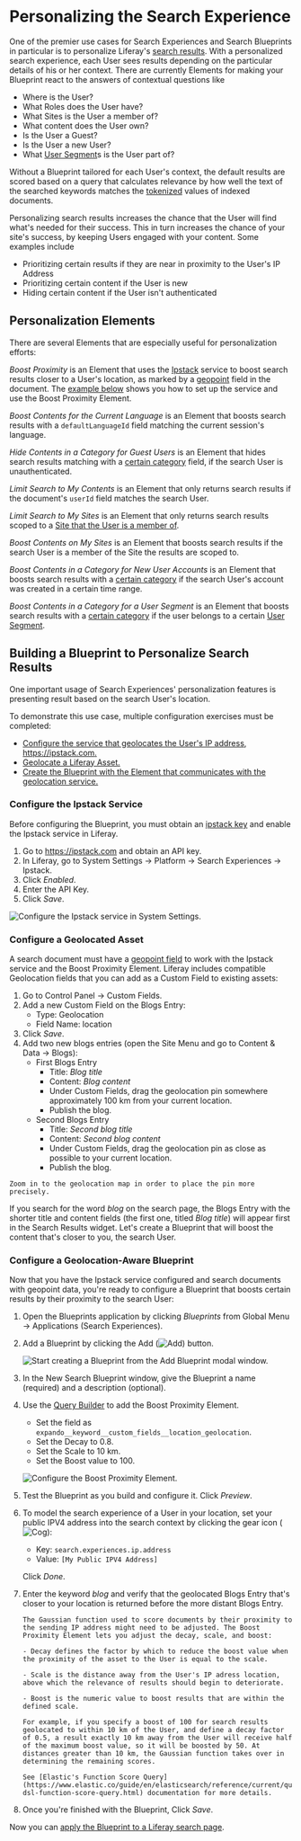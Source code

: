 # Personalizing the Search Experience

One of the premier use cases for Search Experiences and Search Blueprints in particular is to personalize Liferay's [search results](../../search-pages-and-widgets/search-results.md). With a personalized search experience, each User sees results depending on the particular details of his or her context. There are currently Elements for making your Blueprint react to the answers of contextual questions like

* Where is the User?
* What Roles does the User have?
* What Sites is the User a member of?
* What content does the User own?
* Is the User a Guest?
* Is the User a new User?
* What [User Segment](../../../site-building/personalizing-site-experience/segmentation/creating-and-managing-user-segments.md)s is the User part of?

Without a Blueprint tailored for each User's context, the default results are scored based on a query that calculates relevance by how well the text of the searched keywords matches the [tokenized](https://www.elastic.co/guide/en/elasticsearch/reference/7.x/analysis-tokenizers.html) values of indexed documents.

Personalizing search results increases the chance that the User will find what's needed for their success. This in turn increases the chance of your site's success, by keeping Users engaged with your content. Some examples include

* Prioritizing certain results if they are near in proximity to the User's IP Address
* Prioritizing certain content if the User is new
* Hiding certain content if the User isn't authenticated

## Personalization Elements

There are several Elements that are especially useful for personalization efforts:

*Boost Proximity* is an Element that uses the [Ipstack](https://ipstack.com) service to boost search results closer to a User's location, as marked by a [geopoint](https://www.elastic.co/guide/en/elasticsearch/reference/7.x/geo-point.html) field in the document. The [example below](#building-a-blueprint-to-personalize-search-results) shows you how to set up the service and use the Boost Proximity Element.

*Boost Contents for the Current Language* is an Element that boosts search results with a `defaultLanguageId` field matching the current session's language.

*Hide Contents in a Category for Guest Users* is an Element that hides search results matching with a [certain category](../../../content-authoring-and-management/tags-and-categories/defining-categories-and-vocabularies-for-content.md) field, if the search User is unauthenticated.

*Limit Search to My Contents* is an Element that only returns search results if the document's `userId` field matches the search User.

*Limit Search to My Sites* is an Element that only returns search results scoped to a [Site that the User is a member of](../../../site-building/building-sites/site-membership/adding-members-to-sites.md).

*Boost Contents on My Sites* is an Element that boosts search results if the search User is a member of the Site the results are scoped to.

*Boost Contents in a Category for New User Accounts* is an Element that boosts search results with a [certain category](../../../content-authoring-and-management/tags-and-categories/defining-categories-and-vocabularies-for-content.md) if the search User's account was created in a certain time range.

*Boost Contents in a Category for a User Segment* is an Element that boosts search results with a [certain category](../../../content-authoring-and-management/tags-and-categories/defining-categories-and-vocabularies-for-content.md) if the user belongs to a certain [User Segment](../../../site-building/personalizing-site-experience/segmentation/creating-and-managing-user-segments.md).

<!-- TODO: Move these descriptions to the Elements Reference guide when written, and link to them. Since we don't currently have the Elements Reference guide written, we must describe them here. -->

## Building a Blueprint to Personalize Search Results

One important usage of Search Experiences' personalization features is presenting result based on the search User's location. 

To demonstrate this use case, multiple configuration exercises must be completed:

- [Configure the service that geolocates the User's IP address, <https://ipstack.com>.](#configure-the-ipstack-service)
- [Geolocate a Liferay Asset.](#configure-a-geolocated-asset)
- [Create the Blueprint with the Element that communicates with the geolocation service.](#configure-a-geolocation-aware-blueprint)

### Configure the Ipstack Service

Before configuring the Blueprint, you must obtain an [ipstack key](https://ipstack.com/) and enable the Ipstack service in Liferay.

1. Go to <https://ipstack.com> and obtain an API key.
1. In Liferay, go to System Settings &rarr; Platform &rarr; Search Experiences &rarr; Ipstack.
1. Click _Enabled_.
1. Enter the API Key.
1. Click _Save_.

![Configure the Ipstack service in System Settings.](./personalizing-the-search-experience/images/01.png)

### Configure a Geolocated Asset

A search document must have a [geopoint field](https://www.elastic.co/guide/en/elasticsearch/reference/7.x/geo-point.html) to work with the Ipstack service and the Boost Proximity Element. Liferay includes compatible Geolocation fields that you can add as a Custom Field to existing assets:

1. Go to Control Panel &rarr; Custom Fields.
1. Add a new Custom Field on the Blogs Entry:
   - Type: Geolocation
   - Field Name: location
1. Click _Save_.
1. Add two new blogs entries (open the Site Menu and go to Content & Data &rarr; Blogs):
   - First Blogs Entry 
     - Title: _Blog title_
     - Content: _Blog content_
     - Under Custom Fields, drag the geolocation pin somewhere approximately 100 km from your current location.
     - Publish the blog.
   - Second Blogs Entry
     - Title: _Second blog title_
     - Content: _Second blog content_
     - Under Custom Fields, drag the geolocation pin as close as possible to your current location.
     - Publish the blog.

```{tip}
Zoom in to the geolocation map in order to place the pin more precisely.
```

If you search for the word _blog_ on the search page, the Blogs Entry with the shorter title and content fields (the first one, titled _Blog title_) will appear first in the Search Results widget. Let's create a Blueprint that will boost the content that's closer to you, the search User.

### Configure a Geolocation-Aware Blueprint

Now that you have the Ipstack service configured and search documents with geopoint data, you're ready to configure a Blueprint that boosts certain results by their proximity to the search User:

1. Open the Blueprints application by clicking _Blueprints_ from Global Menu &rarr; Applications (Search Experiences).

1. Add a Blueprint by clicking the Add (![Add](../../../images/icon-add.png)) button.

   ![Start creating a Blueprint from the Add Blueprint modal window.](./creating-and-managing-search-blueprints/images/02.png)

1. In the New Search Blueprint window, give the Blueprint a name (required) and a description (optional).

1. Use the [Query Builder](#using-the-query-builder) to add the Boost Proximity Element.
   - Set the field as `expando__keyword__custom_fields__location_geolocation`.
   - Set the Decay to 0.8.
   - Set the Scale to 10 km.
   - Set the Boost value to 100.

   ![Configure the Boost Proximity Element.](./personalizing-the-search-experience/images/02.png)

1. Test the Blueprint as you build and configure it. Click _Preview_.

1. To model the search experience of a User in your location, set your public IPV4 address into the search context by clicking the gear icon (![Cog](../../../images/icon-cog3.png)): 
   - Key: `search.experiences.ip.address`
   - Value: `[My Public IPV4 Address]`

   Click _Done_.

1. Enter the keyword _blog_ and verify that the geolocated Blogs Entry that's closer to your location is returned before the more distant Blogs Entry.

   ```{note}
   The Gaussian function used to score documents by their proximity to the sending IP address might need to be adjusted. The Boost Proximity Element lets you adjust the decay, scale, and boost:

   - Decay defines the factor by which to reduce the boost value when the proximity of the asset to the User is equal to the scale.

   - Scale is the distance away from the User's IP adress location, above which the relevance of results should begin to deteriorate.

   - Boost is the numeric value to boost results that are within the defined scale.

   For example, if you specify a boost of 100 for search results geolocated to within 10 km of the User, and define a decay factor of 0.5, a result exactly 10 km away from the User will receive half of the maximum boost value, so it will be boosted by 50. At distances greater than 10 km, the Gaussian function takes over in determining the remaining scores.

   See [Elastic's Function Score Query](https://www.elastic.co/guide/en/elasticsearch/reference/current/query-dsl-function-score-query.html) documentation for more details.
   ```

1. Once you're finished with the Blueprint, Click _Save_.

Now you can [apply the Blueprint to a Liferay search page](./using-a-search-blueprint-on-a-search-page.md).
